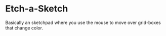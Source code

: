 # Etch-a-Sketch
Basically an sketchpad where you use the mouse to move over grid-boxes that change color.

